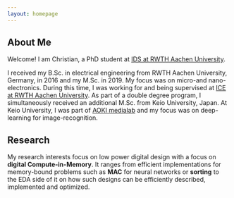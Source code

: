 ```yaml
---
layout: homepage
---
```


## About Me

Welcome!
I am Christian, a PhD student at [IDS at RWTH Aachen University](https://www.ids.rwth-aachen.de).

I received my B.Sc. in electrical engineering from RWTH Aachen University, Germany, in 2016 and my M.Sc. in 2019. My focus was on micro-and nano-electronics. During this time, I was working for and being supervised at [ICE at RWTH Aachen University](https://www.ice.rwth-aachen.de).
As part of a double degree program, I simultaneously received an additional M.Sc. from Keio University, Japan. At Keio University, I was part of [AOKI medialab](https://aoki-medialab.jp/home-en/) and my focus was on deep-learning for image-recognition.


## Research

My research interests focus on low power digital design with a focus on **digital Compute-in-Memory**. It ranges from efficient implementations for memory-bound problems such as **MAC** for neural networks or **sorting** to the EDA side of it on how such designs can be efficiently described, implemented and optimized.